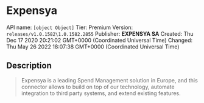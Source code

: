 # Expensya
API name: `[object Object]`
Tier: Premium
Version: `releases/v1.0.1582\1.0.1582.2855`
Publisher: **EXPENSYA SA**
Created: Thu Dec 17 2020 20:21:02 GMT+0000 (Coordinated Universal Time)
Changed: Thu May 26 2022 18:07:38 GMT+0000 (Coordinated Universal Time)

## Description
> Expensya is a leading Spend Management solution in Europe, and this connector allows to build on top of our technology, automate integration to third party systems, and extend existing features.
